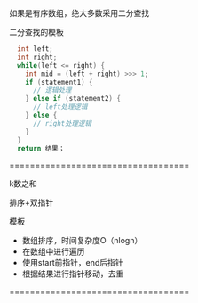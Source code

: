 如果是有序数组，绝大多数采用二分查找

二分查找的模板
```java
  int left;
  int right;
  while(left <= right) {
    int mid = (left + right) >>> 1;
    if (statement1) {
      // 逻辑处理
    } else if (statement2) {
      // left处理逻辑
    } else {
      // right处理逻辑
    }
  }
  return 结果；
```
===================================

k数之和

排序+双指针

模板

- 数组排序，时间复杂度O（nlogn）
- 在数组中进行遍历
- 使用start前指针，end后指针
- 根据结果进行指针移动，去重

===================================

